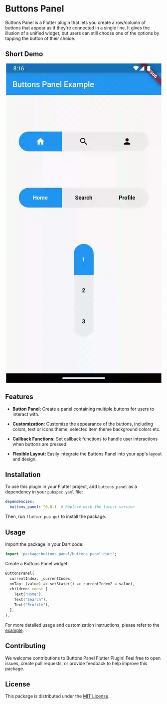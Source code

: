 
# Buttons Panel

Buttons Panel is a Flutter plugin that lets you create a row/column of buttons that appear as if they're connected in a single line. It gives the illusion of a unified widget, but users can still choose one of the options by tapping the button of their choice.

## Short Demo

<p align='center'>
  <img src="https://raw.githubusercontent.com/Itz-Shubham/buttons_panel/main/buttons_panel_package.gif" />
</p>

## Features

- **Button Panel:** Create a panel containing multiple buttons for users to interact with.

- **Customization:** Customize the appearance of the buttons, including colors, text or icons theme, selected item theme background colors etc.

- **Callback Functions:** Set callback functions to handle user interactions when buttons are pressed.

- **Flexible Layout:** Easily integrate the Buttons Panel into your app's layout and design.

## Installation

To use this plugin in your Flutter project, add `buttons_panel` as a dependency in your `pubspec.yaml` file:

```yaml
dependencies:
  buttons_panel: ^0.0.1  # Replace with the latest version

```

Then, run `flutter pub get` to install the package.

## Usage

Import the package in your Dart code:

```dart
import 'package:buttons_panel/buttons_panel.dart';
```

Create a Buttons Panel widget:

```dart
ButtonsPanel(
  currentIndex: _currentIndex,
  onTap: (value) => setState(() => currentIndex2 = value),
  children: const [
    Text("Home"),
    Text("Search"),
    Text("Profile"),
  ],
),
```

For more detailed usage and customization instructions, please refer to the [example](example).

## Contributing

We welcome contributions to Buttons Panel Flutter Plugin! Feel free to open issues, create pull requests, or provide feedback to help improve this package.

## License

This package is distributed under the [MIT License](LICENSE).
